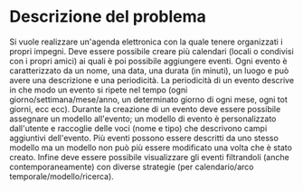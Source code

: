Descrizione del problema
===
Si vuole realizzare un'agenda elettronica con la quale tenere organizzati i propri impegni. Deve essere possibile creare più calendari (locali o condivisi con i propri amici) ai quali è poi possibile aggiungere eventi. Ogni evento è caratterizzato da un nome, una data, una durata (in minuti), un luogo e può avere una descrizione e una periodicità. La periodicità di un evento descrive in che modo un evento si ripete nel tempo (ogni giorno/settimana/mese/anno, un determinato giorno di ogni mese, ogni tot giorni, ecc ecc). Durante la creazione di un evento deve essere possibile assegnare un modello all'evento; un modello di evento è personalizzato dall'utente e raccoglie delle voci (nome e tipo) che descrivono campi aggiuntivi dell'evento. Più eventi possono essere descritti da uno stesso modello ma un modello non può più essere modificato una volta che è stato creato. Infine deve essere possibile visualizzare gli eventi filtrandoli (anche contemporaneamente) con diverse strategie (per calendario/arco temporale/modello/ricerca).